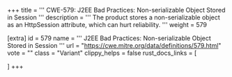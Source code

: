 +++
title = '''
CWE-579: J2EE Bad Practices: Non-serializable Object Stored in Session
'''
description	= '''
The product stores a non-serializable object as an HttpSession attribute, which can hurt reliability.
'''
weight = 579

[extra]
id = 579
name = '''
J2EE Bad Practices: Non-serializable Object Stored in Session
'''
url = "https://cwe.mitre.org/data/definitions/579.html"
vote = ""
class = "Variant"
clippy_helps = false
rust_docs_links = [
	
]
+++
